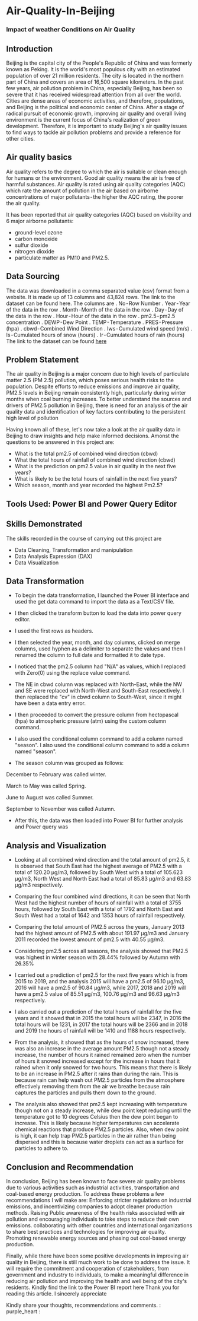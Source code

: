 # Air-Quality-In-Beijing
### Impact of weather Conditions on Air Quality

## Introduction
Beijing is the capital city of the People's Republic of China and was formerly known as Peking. It is the world's most populous city with an estimated population of over 21 million residents. The city is located in the northern part of China and covers an area of 16,500 square kilometers.
In the past few years, air pollution problem in China, especially Beijing, has been so severe that it has received widespread attention from all over the world. Cities are dense areas of economic activities, and therefore, populations, and Beijing is the political and economic center of China. After a stage of radical pursuit of economic growth, improving air quality and overall living environment is the current focus of China's realization of green development. Therefore, it is important to study Beijing's air quality issues to find ways to tackle air pollution problems and provide a reference for other cities.

## Air quality basics
Air quality refers to the degree to which the air is suitable or clean enough for humans or the environment.
Good air quality means the air is free of harmful substances. Air quality is rated using air quality categories (AQC) which rate the amount of pollution in the air based on airborne concentrations of major pollutants - the higher the AQC rating, the poorer the air quality.

It has been reported that air quality categories (AQC) based on visibility and 6 major airborne pollutants:
* ground-level ozone
* carbon monoxide
* sulfur dioxide
* nitrogen dioxide
* particulate matter as PM10 and PM2.5.

## Data Sourcing
The data was downloaded in a comma separated value (csv) format from a website. It is made up of 13 columns and 43,824 rows. The link to the dataset can be found here. The columns are
. No - Row Number
. Year - Year of the data in the row
. Month - Month of the data in the row
. Day - Day of the data in the row
. Hour - Hour of the data in the row
. pm2.5 - pm2.5 concentration
. DEWP - Dew Point
. TEMP - Temperature
. PRES - Pressure (hpa)
. cbwd - Combined Wind Direction
. Iws - Cumulated wind speed (m/s)
. Is - Cumulated hours of snow (hours)
. Ir - Cumulated hours of rain (hours)
The link to the dataset can be found [here](https://archive.ics.uci.edu/ml/datasets/Beijing+PM2.5+Data)

## Problem Statement
The air quality in Beijing is a major concern due to high levels of particulate matter 2.5 (PM 2.5) pollution, which poses serious health risks to the population. Despite efforts to reduce emissions and improve air quality, PM2.5 levels in Beijing remain consistently high, particularly during winter months when coal burning increases. To better understand the sources and drivers of PM2.5 pollution in Beijing, there is need for an analysis of the air quality data and identification of key factors contributing to the persistent high level of pollution

Having known all of these, let's now take a look at the air quality data in Beijing to draw insights and help make informed decisions. Amonst the questions to be answered in this project are:
* What is the total pm2.5 of combined wind direction (cbwd)
* What the total hours of rainfall of combined wind direction (cbwd)
* What is the prediction on pm2.5 value in air quality in the next five years?
* What is likely to be the total hours of rainfall in the next five years?
* Which season, month and year recorded the highest Pm2.5?

## Tools Used: Power BI and Power Query Editor

## Skills Demonstrated
The skills recorded in the course of carrying out this project are
* Data Cleaning, Transformation and manipulation
* Data Analysis Expression (DAX)
* Data Visualization

## Data Transformation
* To begin the data transformation, I launched the Power BI interface and used the get data command to import the data as a Text/CSV file.

* I then clicked the transform button to load the data into power query editor.

* I used the first rows as headers.

* I then selected the year, month, and day columns, clicked on merge columns, used hyphen as a delimiter to separate the values and then I renamed the column to full date and formatted it to date type.

* I noticed that the pm2.5 column had "N/A" as values, which I replaced with Zero(0) using the replace value command.

* The NE in cbwd column was replaced with North-East, while the NW and SE were replaced with North-West and South-East respectively. I then replaced the "cv" in cbwd column to South-West, since it might have been a data entry error.

* I then proceeded to convert the pressure column from hectopascal (hpa) to atmospheric pressure (atm) using the custom column command.

*  I also used the conditional column command to add a column named "season". I also used the conditional column command to add a column named "season".

* The season column was grouped as follows:

December to February was called winter.

March to May was called Spring.

June to August was called Summer.

September to November was called Autumn.

* After this, the data was then loaded into Power BI for further analysis and Power query was 

## Analysis and Visualization

* Looking at all combined wind direction and the total amount of pm2.5, it is observed that South East had the highest average of PM2.5 with a total of 120.20 µg/m3, followed by South West with a total of 105.623 µg/m3, North West and North East had a total of 85.83 µg/m3 and 63.83 µg/m3 respectively.

* Comparing the four combined wind directions, it can be seen that North West had the highest number of hours of rainfall with a total of 3755 hours, followed by South East with a total of 1792 and North East and South West had a total of 1642 and 1353 hours of rainfall respectively.

* Comparing the total amount of PM2.5 across the years, January 2013 had the highest amount of PM2.5 with about 191.97 µg/m3 and January 2011 recorded the lowest amount of pm2.5 with 40.55 µg/m3.

* Considering pm2.5 across all seasons, the analysis showed that PM2.5 was highest in winter season with 28.44% followed by Autumn with 26.35%

* I carried out a prediction of pm2.5 for the next five years which is from 2015 to 2019, and the analysis 2015 will have a pm2.5 of 96.10 µg/m3, 2016 will have a pm2.5 of 90.84 µg/m3, while 2017, 2018 and 2019 will have a pm2.5 value of 85.51 µg/m3, 100.76 µg/m3 and 96.63 µg/m3 respectively.

* I also carried out a prediction of the total hours of rainfall for the five years and it showed that in 2015 the total hours will be 2347, in 2016 the total hours will be 1231, in 2017 the total hours will be 2366 and in 2018 and 2019 the hours of rainfall will be 1410 and 1188 hours respectively.

* From the analysis, it showed that as the hours of snow increased, there was also an increase in the average amount PM2.5 though not a steady increase, the number of hours it rained remained zero when the number of hours it snowed increased except for the increase in hours that it rained when it only snowed for two hours. This means that there is likely to be an increase in PM2.5 after it rains than during the rain. This is because rain can help wash out PM2.5 particles from the atmosphere effectively removing them from the air we breathe because rain captures the particles and pulls them down to the ground.

* The analysis also showed that pm2.5 kept increasing with temperature though not on a steady increase, while dew point kept reducing until the temperature got to 10 degrees Celsius then the dew point began to increase. This is likely because higher temperatures can accelerate chemical reactions that produce PM2.5 particles. Also, when dew point is high, it can help trap PM2.5 particles in the air rather than being dispersed and this is because water droplets can act as a surface for particles to adhere to.

## Conclusion and Recommendation
In conclusion, Beijing has been known to face severe air quality problems due to various activities such as industrial activities, transportation and coal-based energy production. To address these problems a few recommendations I will make are:
Enforcing stricter regulations on industrial emissions, and incentivizing companies to adopt cleaner production methods.
Raising Public awareness of the health risks associated with air pollution and encouraging individuals to take steps to reduce their own emissions.
collaborating with other countries and international organizations to share best practices and technologies for improving air quality.
Promoting renewable energy sources and phasing out coal-based energy production.

Finally, while there have been some positive developments in improving air quality in Beijing, there is still much work to be done to address the issue. It will require the commitment and cooperation of stakeholders, from government and industry to individuals, to make a meaningful difference in reducing air pollution and improving the health and well being of the city's residents.
Kindly find the link to the Power BI report here
Thank you for reading this article. I sincerely appreciate

Kindly share your thoughts, recommendations and comments.
: purple_heart :









